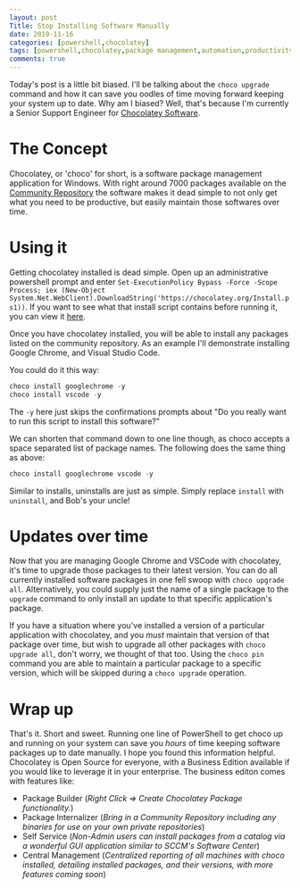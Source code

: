 ```yaml
---
layout: post
Title: Stop Installing Software Manually
date: 2019-11-16
categories: [powershell,chocolatey]
tags: [powershell,chocolatey,package management,automation,productivity]
comments: true
---
```


Today's post is a little bit biased. I'll be talking about the `choco upgrade` command and how it can save you oodles of time moving forward keeping your system up to date. Why am I biased? Well, that's because I'm currently a Senior Support Engineer for [Chocolatey Software](https://chocolatey.org).

# The Concept

Chocolatey, or 'choco' for short, is a software package management application for Windows. With right around 7000 packages available on the [Community Repository](https://chocolatey.org/packages) the software makes it dead simple to not only get what you need to be productive, but easily maintain those softwares over time. 

# Using it

Getting chocolatey installed is dead simple. Open up an administrative powershell prompt and enter `Set-ExecutionPolicy Bypass -Force -Scope Process; iex (New-Object System.Net.WebClient).DownloadString('https://chocolatey.org/Install.ps1))`. If you want to see what that install script contains before running it, you can view it [here](https://chocolatey.org/Install.ps1).

Once you have chocolatey installed, you will be able to install any packages listed on the community repository. As an example I'll demonstrate installing Google Chrome, and Visual Studio Code. 

You could do it this way:

```powershell
choco install googlechrome -y
choco install vscode -y
```

The `-y` here just skips the confirmations prompts about "Do you really want to run this script to install this software?"

We can shorten that command down to one line though, as choco accepts a space separated list of package names. The following does the same thing as above:

```powershell
choco install googlechrome vscode -y
```

Similar to installs, uninstalls are just as simple. Simply replace `install` with `uninstall`, and Bob's your uncle!

# Updates over time

Now that you are managing Google Chrome and VSCode with chocolatey, it's time to upgrade those packages to their latest version. You can do all currently installed software packages in one fell swoop with `choco upgrade all`. Alternatively, you could supply just the name of a single package to the `upgrade` command to only install an update to that specific application's package.

If you have a situation where you've installed a version of a particular application with chocolatey, and you _must_ maintain that version of that package over time, but wish to upgrade all other packages with `choco upgrade all`, don't worry, we thought of that too. Using the `choco pin` command you are able to maintain a particular package to a specific version, which will be skipped during a `choco upgrade` operation.

# Wrap up

That's it. Short and sweet. Running one line of PowerShell to get choco up and running on your system can save you _hours_ of time keeping software packages up to date manually. I hope you found this information helpful. Chocolatey is Open Source for everyone, with a Business Edition available if you would like to leverage it in your enterprise. The business editon comes with features like:
* Package Builder (_Right Click => Create Chocolatey Package functionality._)
* Package Internalizer (_Bring in a Community Repository including any binaries for use on your own private repositories_) 
* Self Service (_Non-Admin users can install packages from a catalog via a wonderful GUI application similar to SCCM's Software Center_)
* Central Management (_Centralized reporting of all machines with choco installed, detailing installed packages, and their versions, with more features coming soon_)
